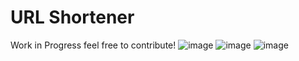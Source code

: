 # URL Shortener

Work in Progress feel free to contribute!
![image](https://github.com/ledepede1/url-shortener/assets/142742362/a997d2cd-cddf-448f-8d69-b44fa4ba46c8)
![image](https://github.com/ledepede1/url-shortener/assets/142742362/7c422544-024d-4dc9-955d-731e9e9dbc45)
![image](https://github.com/ledepede1/url-shortener/assets/142742362/66a5d0b6-bd58-4931-8c6c-6acc43a7d23b)

